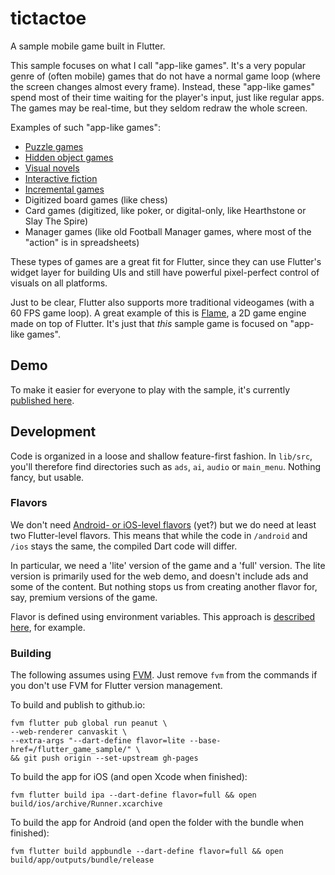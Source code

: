 # tictactoe

A sample mobile game built in Flutter.

This sample focuses on what I call "app-like games". It's a very popular genre of (often mobile)
games that do not have a normal game loop (where the screen changes almost every frame).
Instead, these "app-like games" spend most of their time waiting for the player's input, just like
regular apps. The games may be real-time, but they seldom redraw the whole screen.

Examples of such "app-like games":

- [Puzzle games](https://en.wikipedia.org/wiki/Puzzle_video_game)
- [Hidden object games](https://en.wikipedia.org/wiki/Hidden_object_game)
- [Visual novels](https://en.wikipedia.org/wiki/Visual_novel)
- [Interactive fiction](https://en.wikipedia.org/wiki/Interactive_fiction)
- [Incremental games](https://en.wikipedia.org/wiki/Incremental_game)
- Digitized board games (like chess)
- Card games (digitized, like poker, or digital-only, like Hearthstone or Slay The Spire)
- Manager games (like old Football Manager games, where most of the "action" is in spreadsheets)

These types of games are a great fit for Flutter, since they can use Flutter's widget layer for
building UIs and still have powerful pixel-perfect control of visuals on all platforms.

Just to be clear, Flutter also supports more traditional videogames (with a 60 FPS game loop).
A great example of this is [Flame][], a 2D game engine made on top of Flutter.
It's just that *this* sample game is focused on "app-like games".

[Flame]: https://flame-engine.org/


## Demo

To make it easier for everyone to play with the sample, it's currently
[published here][].

[published here]: https://filiph.github.io/flutter_game_sample/mobile.html.


## Development

Code is organized in a loose and shallow feature-first fashion.
In `lib/src`, you'll therefore find directories such as `ads`, `ai`, `audio`
or `main_menu`. Nothing fancy, but usable.


### Flavors

We don't need [Android- or iOS-level flavors][] (yet?) but we do need at least two
Flutter-level flavors. This means that while the code in `/android` and `/ios`
stays the same, the compiled Dart code will differ.

[Android- or iOS-level flavors]: https://docs.flutter.dev/deployment/flavors

In particular, we need a 'lite' version of the game and a 'full' version.
The lite version is primarily used for the web demo, and doesn't include ads
and some of the content. But nothing stops us from creating another flavor
for, say, premium versions of the game.

Flavor is defined using environment variables. This approach is
[described here](https://itnext.io/flutter-1-17-no-more-flavors-no-more-ios-schemas-command-argument-that-solves-everything-8b145ed4285d),
for example.


### Building

The following assumes using [FVM][]. Just remove `fvm` from the commands if you
don't use FVM for Flutter version management.

[FVM]: https://fvm.app/

To build and publish to github.io:

    fvm flutter pub global run peanut \
    --web-renderer canvaskit \
    --extra-args "--dart-define flavor=lite --base-href=/flutter_game_sample/" \
    && git push origin --set-upstream gh-pages

To build the app for iOS (and open Xcode when finished):

    fvm flutter build ipa --dart-define flavor=full && open build/ios/archive/Runner.xcarchive

To build the app for Android (and open the folder with the bundle when finished):

    fvm flutter build appbundle --dart-define flavor=full && open build/app/outputs/bundle/release
